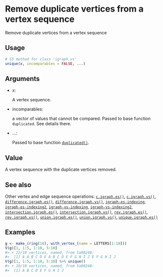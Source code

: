 # Remove duplicate vertices from a vertex sequence

Remove duplicate vertices from a vertex sequence

## Usage

``` r
# S3 method for class 'igraph.vs'
unique(x, incomparables = FALSE, ...)
```

## Arguments

- x:

  A vertex sequence.

- incomparables:

  a vector of values that cannot be compared. Passed to base function
  `duplicated`. See details there.

- ...:

  Passed to base function
  [`duplicated()`](https://rdrr.io/r/base/duplicated.html).

## Value

A vertex sequence with the duplicate vertices removed.

## See also

Other vertex and edge sequence operations:
[`c.igraph.es()`](https://r.igraph.org/reference/c.igraph.es.md),
[`c.igraph.vs()`](https://r.igraph.org/reference/c.igraph.vs.md),
[`difference.igraph.es()`](https://r.igraph.org/reference/difference.igraph.es.md),
[`difference.igraph.vs()`](https://r.igraph.org/reference/difference.igraph.vs.md),
[`igraph-es-indexing`](https://r.igraph.org/reference/igraph-es-indexing.md),
[`igraph-es-indexing2`](https://r.igraph.org/reference/igraph-es-indexing2.md),
[`igraph-vs-indexing`](https://r.igraph.org/reference/igraph-vs-indexing.md),
[`igraph-vs-indexing2`](https://r.igraph.org/reference/igraph-vs-indexing2.md),
[`intersection.igraph.es()`](https://r.igraph.org/reference/intersection.igraph.es.md),
[`intersection.igraph.vs()`](https://r.igraph.org/reference/intersection.igraph.vs.md),
[`rev.igraph.es()`](https://r.igraph.org/reference/rev.igraph.es.md),
[`rev.igraph.vs()`](https://r.igraph.org/reference/rev.igraph.vs.md),
[`union.igraph.es()`](https://r.igraph.org/reference/union.igraph.es.md),
[`union.igraph.vs()`](https://r.igraph.org/reference/union.igraph.vs.md),
[`unique.igraph.es()`](https://r.igraph.org/reference/unique.igraph.es.md)

## Examples

``` r
g <- make_(ring(10), with_vertex_(name = LETTERS[1:10]))
V(g)[1, 1:5, 1:10, 5:10]
#> + 22/10 vertices, named, from 5a90248:
#>  [1] A A B C D E A B C D E F G H I J E F G H I J
V(g)[1, 1:5, 1:10, 5:10] %>% unique()
#> + 10/10 vertices, named, from 5a90248:
#>  [1] A B C D E F G H I J
```
